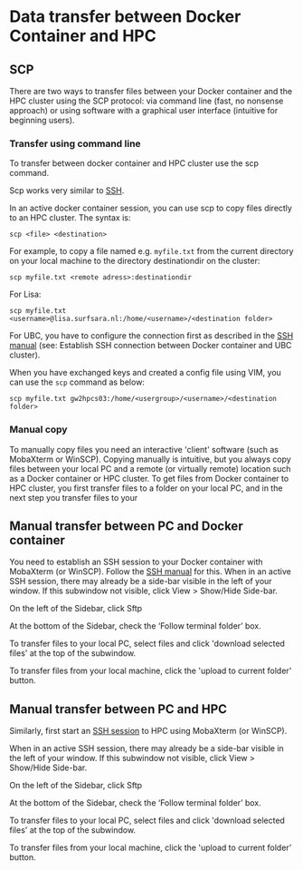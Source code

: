 # Data transfer between Docker Container and HPC

## SCP

There are two ways to transfer files between your Docker container and the HPC cluster using the SCP protocol: via command line (fast, no nonsense approach) or using software with a graphical user interface (intuitive for beginning users).

### Transfer using command line

To transfer between docker container and HPC cluster use the scp command. 

Scp works very similar to [SSH](./ssh.md). 

In an active docker container session, you can use scp to copy files directly to an HPC cluster. The syntax is:

```
scp <file> <destination>
```
For example, to copy a file named e.g. `myfile.txt` from the current directory on your local machine to the directory destinationdir on the cluster:

```
scp myfile.txt <remote adress>:destinationdir
```

For Lisa:

```
scp myfile.txt <username>@lisa.surfsara.nl:/home/<username>/<destination folder>
```

For UBC, you have to configure the connection first as described in the [SSH manual](./ssh.md) (see: Establish SSH connection between Docker container and UBC cluster).

When you have exchanged keys and created a config file using VIM, you can use the `scp` command as below:

```
scp myfile.txt gw2hpcs03:/home/<usergroup>/<username>/<destination folder>
```

### Manual copy

To manually copy files you need an interactive 'client' software (such as MobaXterm or WinSCP). Copying manually is intuitive, but you always copy files between your local PC and a remote (or virtually remote) location such as a Docker container or HPC cluster. To get files from Docker container to HPC cluster, you first transfer files to a folder on your local PC, and in the next step you transfer files to your 

## Manual transfer between PC and Docker container

You need to establish an SSH session to your Docker container with MobaXterm (or WinSCP). Follow the [SSH manual](./ssh.md) for this. When in an active SSH session, there may already be a side-bar visible in the left of your window. If this subwindow not visible, click View > Show/Hide Side-bar. 

On the left of the Sidebar, click Sftp

At the bottom of the Sidebar, check the ‘Follow terminal folder’ box.

To transfer files to your local PC, select files and click 'download selected files' at the top of the subwindow.

To transfer files from your local machine, click the 'upload to current folder' button.

## Manual transfer between PC and HPC

Similarly, first start an [SSH session](./ssh.md) to HPC using MobaXterm (or WinSCP).

When in an active SSH session, there may already be a side-bar visible in the left of your window. If this subwindow not visible, click View > Show/Hide Side-bar. 

On the left of the Sidebar, click Sftp

At the bottom of the Sidebar, check the ‘Follow terminal folder’ box.

To transfer files to your local PC, select files and click 'download selected files' at the top of the subwindow.

To transfer files from your local machine, click the 'upload to current folder' button.